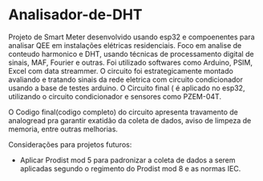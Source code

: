# Analisador-de-DHT

Projeto de Smart Meter desenvolvido usando esp32 e compoenentes para analisar QEE em instalações elétricas residenciais.
Foco em analise de conteudo harmonico e DHT, usando técnicas de processamento digital de sinais, MAF, Fourier e outras.
Foi utilizado softwares como Arduino, PSIM, Excel com data streammer.
O circuito foi estrategicamente montado avaliando e tratando sinais da rede eletrica com circuito condicionador usando a base de testes arduino.
O Circuito final ( é aplicado no esp32, utilizando o circuito condicionador e sensores como PZEM-04T.

O Codigo final(codigo completo) do circuito apresenta travamento de analogread pra garantir exatidão da coleta de dados, aviso de limpeza de memoria, entre outras melhorias.


Considerações para projetos futuros:
- Aplicar Prodist mod 5 para padronizar a coleta de dados a serem aplicadas segundo o regimento do Prodist mod 8 e as normas IEC.
